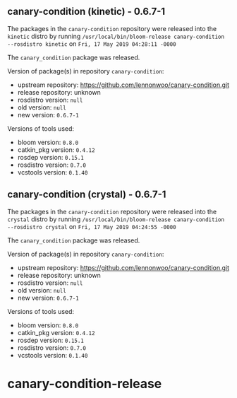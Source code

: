 ## canary-condition (kinetic) - 0.6.7-1

The packages in the `canary-condition` repository were released into the `kinetic` distro by running `/usr/local/bin/bloom-release canary-condition --rosdistro kinetic` on `Fri, 17 May 2019 04:28:11 -0000`

The `canary_condition` package was released.

Version of package(s) in repository `canary-condition`:

- upstream repository: https://github.com/lennonwoo/canary-condition.git
- release repository: unknown
- rosdistro version: `null`
- old version: `null`
- new version: `0.6.7-1`

Versions of tools used:

- bloom version: `0.8.0`
- catkin_pkg version: `0.4.12`
- rosdep version: `0.15.1`
- rosdistro version: `0.7.0`
- vcstools version: `0.1.40`


## canary-condition (crystal) - 0.6.7-1

The packages in the `canary-condition` repository were released into the `crystal` distro by running `/usr/local/bin/bloom-release canary-condition --rosdistro crystal` on `Fri, 17 May 2019 04:24:55 -0000`

The `canary_condition` package was released.

Version of package(s) in repository `canary-condition`:

- upstream repository: https://github.com/lennonwoo/canary-condition.git
- release repository: unknown
- rosdistro version: `null`
- old version: `null`
- new version: `0.6.7-1`

Versions of tools used:

- bloom version: `0.8.0`
- catkin_pkg version: `0.4.12`
- rosdep version: `0.15.1`
- rosdistro version: `0.7.0`
- vcstools version: `0.1.40`


# canary-condition-release
